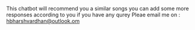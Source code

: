 This chatbot will recommend you a  similar songs 
you can add some more responses according to you
if you have any qurey Pleae email me on : hbharshvardhan@outlook.om
